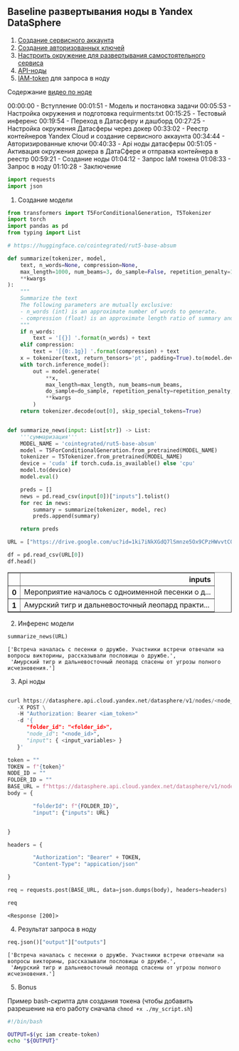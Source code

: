 ## Baseline развертывания ноды в Yandex DataSphere


1. [Создание сервисного аккаунта](https://cloud.yandex.ru/docs/iam/operations/sa/create)
2. [Создание авторизованных ключей](https://cloud.yandex.ru/docs/iam/operations/authorized-key/create)
3. [Настроить окружение для развертывания самостоятельного сервиса](https://cloud.yandex.ru/docs/datasphere/operations/deploy/node-customization)
4. [API-ноды](https://cloud.yandex.ru/docs/datasphere/operations/deploy/node-api)
5. [IAM-token](https://cloud.yandex.ru/docs/iam/operations/iam-token/create-for-sa) для запроса в ноду

Содержание [видео по ноде](https://drive.google.com/file/d/1c29Q0ERSof-8Rxqa_cEmah7W9pcB9Okj/view?usp=sharing)

00:00:00 - Вступление
00:01:51 - Модель и постановка задачи
00:05:53 - Настройка окружения и подготовка requirments:txt
00:15:25 - Тестовый инференс
00:19:54 - Переход в Датасферу и дашборд
00:27:25 - Настройка окружения Датасферы через докер
00:33:02 - Реестр контейнеров Yandex Cloud и создание сервисного аккаунта
00:34:44 - Авторизированные ключи
00:40:33 - Api ноды датасферы
00:51:05 - Активация окружения докера в ДатаСфере и отправка контейнера в реестр
00:59:21 - Создание ноды
01:04:12 - Запрос IaM токена
01:08:33 - Запрос в ноду
01:10:28 - Заключение



```python
import requests
import json
```
1. Создание модели

```python
from transformers import T5ForConditionalGeneration, T5Tokenizer
import torch
import pandas as pd
from typing import List

# https://huggingface.co/cointegrated/rut5-base-absum 

def summarize(tokenizer, model,
    text, n_words=None, compression=None,
    max_length=1000, num_beams=3, do_sample=False, repetition_penalty=10.0, 
    **kwargs
):
    """
    Summarize the text
    The following parameters are mutually exclusive:
    - n_words (int) is an approximate number of words to generate.
    - compression (float) is an approximate length ratio of summary and original text.
    """
    if n_words:
        text = '[{}] '.format(n_words) + text
    elif compression:
        text = '[{0:.1g}] '.format(compression) + text
    x = tokenizer(text, return_tensors='pt', padding=True).to(model.device)
    with torch.inference_mode():
        out = model.generate(
            **x, 
            max_length=max_length, num_beams=num_beams, 
            do_sample=do_sample, repetition_penalty=repetition_penalty, 
            **kwargs
        )
    return tokenizer.decode(out[0], skip_special_tokens=True)


def summarize_news(input: List[str]) -> List:
    '''суммаризация'''
    MODEL_NAME = 'cointegrated/rut5-base-absum'
    model = T5ForConditionalGeneration.from_pretrained(MODEL_NAME)
    tokenizer = T5Tokenizer.from_pretrained(MODEL_NAME)
    device = 'cuda' if torch.cuda.is_available() else 'cpu'
    model.to(device)
    model.eval()

    preds = []
    news = pd.read_csv(input[0])["inputs"].tolist()
    for rec in news:
        summary = summarize(tokenizer, model, rec)
        preds.append(summary)

    return preds
```


```python
URL = ["https://drive.google.com/uc?id=1ki7iNkXGdQ7lSmnze5Ox9CPzHWvvtCQ_"]

df = pd.read_csv(URL[0])
df.head()
```



<table border="1" class="dataframe">
  <thead>
    <tr style="text-align: right;">
      <th></th>
      <th>inputs</th>
    </tr>
  </thead>
  <tbody>
    <tr>
      <th>0</th>
      <td>Мероприятие началось с одноименной песенки о д...</td>
    </tr>
    <tr>
      <th>1</th>
      <td>Амурский тигр и дальневосточный леопард практи...</td>
    </tr>
  </tbody>
</table>
</div>

2. Инференс модели


```python
summarize_news(URL)
```




    ['Встреча началась с песенки о дружбе. Участники встречи отвечали на вопросы викторины, рассказывали пословицы о дружбе.',
     'Амурский тигр и дальневосточный леопард спасены от угрозы полного исчезновения.']

3. Api ноды

```python

curl https://datasphere.api.cloud.yandex.net/datasphere/v1/nodes/<node_id>:execute \
   -X POST \
   -H "Authorization: Bearer <iam_token>"
   -d '{
      "folder_id": "<folder_id>",
      "node_id": "<node_id>",
      "input": { <input_variables> }
   }'

```


```python
token = ""
TOKEN = f"{token}"
NODE_ID = ""
FOLDER_ID = ""
BASE_URL = f"https://datasphere.api.cloud.yandex.net/datasphere/v1/nodes/{NODE_ID}:execute"
body = {

        "folderId": f"{FOLDER_ID}",
        "input": {"inputs": URL}


}

headers = {

        "Authorization": "Bearer" + TOKEN,
        "Content-Type": "appication/json"

}
```


```python
req = requests.post(BASE_URL, data=json.dumps(body), headers=headers)
```


```python
req
```




    <Response [200]>


4. Результат запроса в ноду

```python
req.json()["output"]["outputs"]
```




    ['Встреча началась с песенки о дружбе. Участники встречи отвечали на вопросы викторины, рассказывали пословицы о дружбе.',
     'Амурский тигр и дальневосточный леопард спасены от угрозы полного исчезновения.']

5. Bonus

Пример bash-скрипта для создания токена (чтобы добавить разрешение на его работу сначала `chmod +x ./my_script.sh`)

```bash
#!/bin/bash

OUTPUT=$(yc iam create-token)
echo "${OUTPUT}"

```
